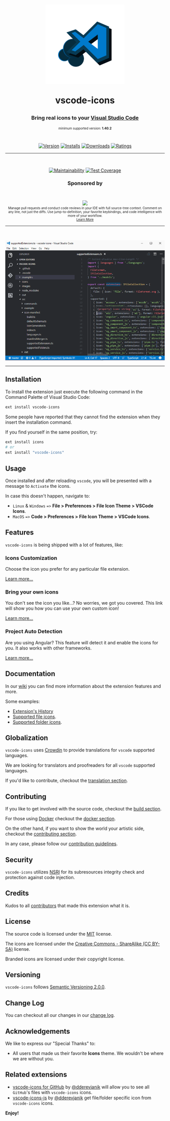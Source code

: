 <div align="center">
<h1>
<img src="https://raw.githubusercontent.com/vscode-icons/vscode-icons/master/images/logo@3x.png" alt="logo" width="250">

<b>vscode-icons</b>
</h1>

<h3>Bring real icons to your <a href="https://code.visualstudio.com" target="_blank">Visual Studio Code</a></h3>
<p style="font-size:10px;">minimum supported version: <b>1.40.2</b></p>
<br/>

[![Version](https://vsmarketplacebadges.dev/version-short/vscode-icons-team.vscode-icons.svg?style=for-the-badge&colorA=252525&colorB=0079CC)](https://marketplace.visualstudio.com/items?itemName=vscode-icons-team.vscode-icons)
[![Installs](https://vsmarketplacebadges.dev/installs-short/vscode-icons-team.vscode-icons.svg?style=for-the-badge&colorA=252525&colorB=0079CC)](https://marketplace.visualstudio.com/items?itemName=vscode-icons-team.vscode-icons)
[![Downloads](https://vsmarketplacebadges.dev/downloads-short/vscode-icons-team.vscode-icons.svg?style=for-the-badge&colorA=252525&colorB=0079CC)](https://marketplace.visualstudio.com/items?itemName=vscode-icons-team.vscode-icons)
[![Ratings](https://vsmarketplacebadges.dev/rating/vscode-icons-team.vscode-icons.svg?style=for-the-badge&colorA=252525&colorB=0079CC)](https://marketplace.visualstudio.com/items?itemName=vscode-icons-team.vscode-icons)

---

<br>

[![Maintainability](https://api.codeclimate.com/v1/badges/4f02368ebeb7be1490bb/maintainability)](https://codeclimate.com/github/vscode-icons/vscode-icons/maintainability)
[![Test Coverage](https://api.codeclimate.com/v1/badges/4f02368ebeb7be1490bb/test_coverage)](https://codeclimate.com/github/vscode-icons/vscode-icons/test_coverage)

<h3>Sponsored by</h3>
<br/>
<p style="font-size: 10px"><a title="Try CodeStream" href="https://sponsorlink.codestream.com/?utm_source=vscmarket&amp;utm_campaign=vscodeicons&amp;utm_medium=banner"><img src="https://alt-images.codestream.com/codestream_logo_vscodeicons.png"></a></br>
Manage pull requests and conduct code reviews in your IDE with full source-tree context. Comment on any line, not just the diffs. Use jump-to-definition, your favorite keybindings, and code intelligence with more of your workflow.<br> <a title="Try CodeStream" href="https://sponsorlink.codestream.com/?utm_source=vscmarket&amp;utm_campaign=vscodeicons&amp;utm_medium=banner">Learn More</a></p>

</div>

---

<br/>

![demo](https://raw.githubusercontent.com/vscode-icons/vscode-icons/master/images/screenshot.gif)

---

## Installation

To install the extension just execute the following command in the Command Palette of Visual Studio Code:

```sh
ext install vscode-icons
```

Some people have reported that they cannot find the extension when they insert the installation command.

If you find yourself in the same position, try:

```sh
ext install icons
# or
ext install "vscode-icons"
```

## Usage

Once installed and after reloading `vscode`, you will be presented with a message to `Activate` the icons.

In case this doesn't happen, navigate to:

* `Linux` & `Windows` `=>` **File > Preferences > File Icon Theme > VSCode Icons**.
* `MacOS` `=>` **Code > Preferences > File Icon Theme > VSCode Icons**.

## Features

`vscode-icons` is being shipped with a lot of features, like:

### Icons Customization

Choose the icon you prefer for any particular file extension.

[Learn more...](https://github.com/vscode-icons/vscode-icons/wiki/Customization)

### Bring your own icons

You don't see the icon you like...? No worries, we got you covered. This link will show you how you can use your own custom icon!

[Learn more...](https://github.com/vscode-icons/vscode-icons/wiki/Configuration)

### Project Auto Detection

Are you using Angular? This feature will detect it and enable the icons for you. It also works with other frameworks.

[Learn more...](https://github.com/vscode-icons/vscode-icons/wiki/Pad)

## Documentation

In our [wiki](https://github.com/vscode-icons/vscode-icons/wiki) you can find more information about the extension features and more.

Some examples:

* [Extension's History](https://github.com/vscode-icons/vscode-icons/wiki/History)
* [Supported file icons](https://github.com/vscode-icons/vscode-icons/wiki/ListOfFiles).
* [Supported folder icons](https://github.com/vscode-icons/vscode-icons/wiki/ListOfFolders).

## Globalization

`vscode-icons` uses [Crowdin](https://crowdin.com/project/vscode-icons-i18n) to provide translations for `vscode` supported languages.

We are looking for translators and proofreaders for all `vscode` supported languages.

If you'd like to contribute, checkout the [translation section](https://github.com/vscode-icons/vscode-icons/wiki/Translation).

## Contributing

If you like to get involved with the source code, checkout the [build section](https://github.com/vscode-icons/vscode-icons/wiki/Build).

For those using [Docker](https://www.docker.com/) checkout the [docker section](https://github.com/vscode-icons/vscode-icons/wiki/Docker).

On the other hand, if you want to show the world your artistic side, checkout the [contributing section](https://github.com/vscode-icons/vscode-icons/wiki/Contributing).

In any case, please follow our [contribution guidelines](https://github.com/vscode-icons/vscode-icons/blob/master/.github/CONTRIBUTING.md).

## Security

`vscode-icons` utilizes [NSRI](https://www.npmjs.com/package/nsri) for its subresources integrity check and protection against code injection.

## Credits

Kudos to all [contributors](https://github.com/vscode-icons/vscode-icons/graphs/contributors) that made this extension what it is.

## License

The source code is licensed under the [MIT](https://github.com/vscode-icons/vscode-icons/blob/HEAD/LICENSE) license.

The icons are licensed under the [Creative Commons - ShareAlike (CC BY-SA)](https://creativecommons.org/licenses/by-sa/4.0/) license.

Branded icons are licensed under their copyright license.

## Versioning

`vscode-icons` follows [Semantic Versioning 2.0.0](http://semver.org/).

## Change Log

You can checkout all our changes in our [change log](https://github.com/vscode-icons/vscode-icons/blob/master/CHANGELOG.md).

## Acknowledgements

We like to express our "Special Thanks" to:

* All users that made us their favorite **Icons** theme. We wouldn't be where we are without you.

## Related extensions

* [vscode-icons for GitHub](https://github.com/dderevjanik/github-vscode-icons) by [@dderevjanik](https://github.com/dderevjanik) will allow you to see all `GitHub`'s files with `vscode-icons` icons.
* [vscode-icons-js](https://github.com/dderevjanik/vscode-icons-js) by [@dderevjanik](https://github.com/dderevjanik) get file/folder specific icon from `vscode-icons` icons.

**Enjoy!**
